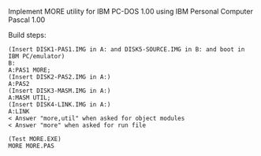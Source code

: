 Implement MORE utility for IBM PC-DOS 1.00 using IBM Personal Computer Pascal 1.00

Build steps:

```
(Insert DISK1-PAS1.IMG in A: and DISK5-SOURCE.IMG in B: and boot in IBM PC/emulator)
B:
A:PAS1 MORE;
(Insert DISK2-PAS2.IMG in A:)
A:PAS2
(Insert DISK3-MASM.IMG in A:)
A:MASM UTIL;
(Insert DISK4-LINK.IMG in A:)
A:LINK
< Answer "more,util" when asked for object modules
< Answer "more" when asked for run file

(Test MORE.EXE)
MORE MORE.PAS
```
